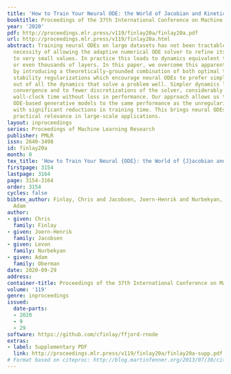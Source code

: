 ```yaml
---
title: 'How to Train Your Neural ODE: the World of Jacobian and Kinetic Regularization'
booktitle: Proceedings of the 37th International Conference on Machine Learning
year: '2020'
pdf: http://proceedings.mlr.press/v119/finlay20a/finlay20a.pdf
url: http://proceedings.mlr.press/v119/finlay20a.html
abstract: Training neural ODEs on large datasets has not been tractable due to the
  necessity of allowing the adaptive numerical ODE solver to refine its step size
  to very small values. In practice this leads to dynamics equivalent to many hundreds
  or even thousands of layers. In this paper, we overcome this apparent difficulty
  by introducing a theoretically-grounded combination of both optimal transport and
  stability regularizations which encourage neural ODEs to prefer simpler dynamics
  out of all the dynamics that solve a problem well. Simpler dynamics lead to faster
  convergence and to fewer discretizations of the solver, considerably decreasing
  wall-clock time without loss in performance. Our approach allows us to train neural
  ODE-based generative models to the same performance as the unregularized dynamics,
  with significant reductions in training time. This brings neural ODEs closer to
  practical relevance in large-scale applications.
layout: inproceedings
series: Proceedings of Machine Learning Research
publisher: PMLR
issn: 2640-3498
id: finlay20a
month: 0
tex_title: 'How to Train Your Neural {ODE}: the World of {J}acobian and Kinetic Regularization'
firstpage: 3154
lastpage: 3164
page: 3154-3164
order: 3154
cycles: false
bibtex_author: Finlay, Chris and Jacobsen, Joern-Henrik and Nurbekyan, Levon and Oberman,
  Adam
author:
- given: Chris
  family: Finlay
- given: Joern-Henrik
  family: Jacobsen
- given: Levon
  family: Nurbekyan
- given: Adam
  family: Oberman
date: 2020-09-29
address: 
container-title: Proceedings of the 37th International Conference on Machine Learning
volume: '119'
genre: inproceedings
issued:
  date-parts:
  - 2020
  - 9
  - 29
software: https://github.com/cfinlay/ffjord-rnode
extras:
- label: Supplementary PDF
  link: http://proceedings.mlr.press/v119/finlay20a/finlay20a-supp.pdf
# Format based on citeproc: http://blog.martinfenner.org/2013/07/30/citeproc-yaml-for-bibliographies/
---
```

